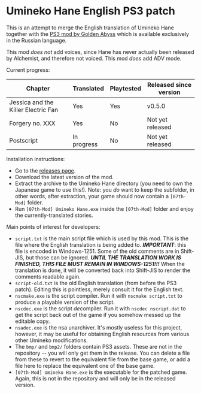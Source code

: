 # Umineko Hane English PS3 patch

This is an attempt to merge the English translation
of Umineko Hane together with the [PS3 mod by Golden Abyss](http://golden-abyss.blogspot.com/2015/03/umineko-hane-ps3.html)
which is available exclusively in the Russian language.

This mod *does not* add voices, since Hane has never actually been released by Alchemist, and therefore not voiced.
This mod *does* add ADV mode.

Current progress:

|Chapter|Translated|Playtested|Released since version|
|--|--|--|--|
|Jessica and the Killer Electric Fan|Yes|Yes|v0.5.0|
|Forgery no. XXX|Yes|No|Not yet released|
|Postscript|In progress|No|Not yet released|

Installation instructions:

- Go to the [releases page](../../releases).
- Download the latest version of the mod.
- Extract the archive to the Umineko Hane directory (you need to own the Japanese game to use this!). Note: you *do* want to keep the subfolder, in other words, after extraction, your game should now contain a `[07th-Mod]` folder.
- Run `[07th-Mod] Umineko Hane.exe` inside the `[07th-Mod]` folder and enjoy the currently-translated stories.

Main points of interest for developers:
- `script.txt` is the main script file which is used by this mod. 
This is the file where the English translation is being added to.
***IMPORTANT***: this file is encoded in Windows-1251. Some of the old comments are in Shift-JIS, but those can be ignored.
***UNTIL THE TRANSLATION WORK IS FINISHED, THIS FILE MUST REMAIN IN WINDOWS-1251!!!***
When the translation is done, it will be converted back into Shift-JIS to render the comments readable again.
- `script-old.txt` is the old English translation (from before the PS3 patch). Editing this is pointless, merely consult it for the English text.
- `nscmake.exe` is the script compiler. Run it with `nscmake script.txt` to produce a playable version of the script.
- `nscdec.exe` is the script *de*compiler. Run it with `nscdec nscript.dat` to get the script back out of the game if you somehow messed up the editable copy.
- `nsadec.exe` is the nsa unarchiver. It's mostly useless for this project, however, it may be useful for obtaining English resources from various other Umineko modifications.
- The `bmp/` and `bmp2/` folders contain PS3 assets.
These are not in the repository -- you will only get them in the release.
You can delete a file from these to revert to the equivalent file from the base game, or
add a file here to replace the equivalent one of the base game.
- `[07th-Mod] Umineko Hane.exe` is the executable for the patched game.
Again, this is not in the repository and will only be in the released version.
